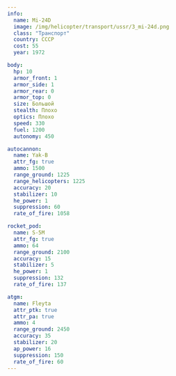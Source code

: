 ```yaml
---
info:
  name: Mi-24D
  image: /img/helicopter/transport/ussr/3_mi-24d.png
  class: "Транспорт"
  country: СССР
  cost: 55
  year: 1972

body:
  hp: 10
  armor_front: 1
  armor_side: 1
  armor_rear: 0
  armor_top: 0
  size: Большой
  stealth: Плохо
  optics: Плохо
  speed: 330
  fuel: 1200
  autonomy: 450

autocannon:
  name: Yak-B
  attr_fg: true
  ammo: 1500
  range_ground: 1225
  range_helicopters: 1225
  accuracy: 20
  stabilizer: 10
  he_power: 1
  suppression: 60
  rate_of_fire: 1058

rocket_pod:
  name: S-5M
  attr_fg: true
  ammo: 64
  range_ground: 2100
  accuracy: 15
  stabilizer: 5
  he_power: 1
  suppression: 132
  rate_of_fire: 137

atgm:
  name: Fleyta
  attr_ptk: true
  attr_pa: true
  ammo: 4
  range_ground: 2450
  accuracy: 35
  stabilizer: 20
  ap_power: 16
  suppression: 150
  rate_of_fire: 60
---
```

